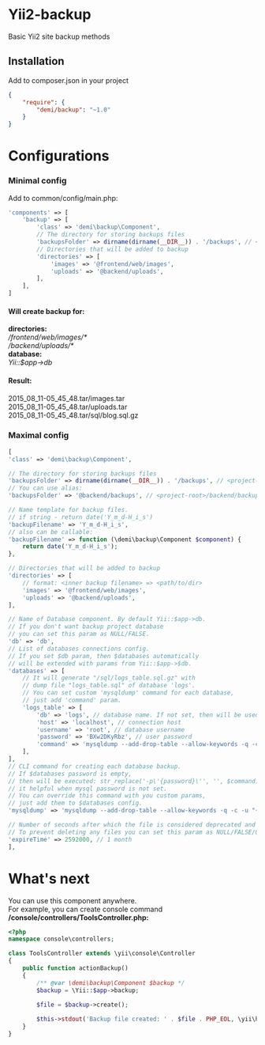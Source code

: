 Yii2-backup
===================
Basic Yii2 site backup methods

Installation
---

Add to composer.json in your project
```json
{
	"require": {
  		"demi/backup": "~1.0"
	}
}
```

# Configurations

### Minimal config

Add to common/config/main.php:
```php
'components' => [
    'backup' => [
        'class' => 'demi\backup\Component',
        // The directory for storing backups files
        'backupsFolder' => dirname(dirname(__DIR__)) . '/backups', // <project-root>/backups
        // Directories that will be added to backup
        'directories' => [
            'images' => '@frontend/web/images',
            'uploads' => '@backend/uploads',
        ],
    ],
]
```

#### Will create backup for:
**directories:**<br />
_/frontend/web/images/\*_<br />
_/backend/uploads/\*_<br />
**database:**<br />
_Yii::$app->db_

#### Result:
2015_08_11-05_45_48.tar/images.tar<br />
2015_08_11-05_45_48.tar/uploads.tar<br />
2015_08_11-05_45_48.tar/sql/blog.sql.gz


### Maximal config

```php
[
'class' => 'demi\backup\Component',

// The directory for storing backups files
'backupsFolder' => dirname(dirname(__DIR__)) . '/backups', // <project-root>/backups
// You can use alias:
'backupsFolder' => '@backend/backups', // <project-root>/backend/backups

// Name template for backup files.
// if string - return date('Y_m_d-H_i_s')
'backupFilename' => 'Y_m_d-H_i_s',
// also can be callable:
'backupFilename' => function (\demi\backup\Component $component) {
    return date('Y_m_d-H_i_s');
},

// Directories that will be added to backup
'directories' => [
    // format: <inner backup filename> => <path/to/dir>
    'images' => '@frontend/web/images',
    'uploads' => '@backend/uploads',
],

// Name of Database component. By default Yii::$app->db.
// If you don't want backup project database
// you can set this param as NULL/FALSE.
'db' => 'db',
// List of databases connections config.
// If you set $db param, then $databases automatically
// will be extended with params from Yii::$app->$db.
'databases' => [
    // It will generate "/sql/logs_table.sql.gz" with 
    // dump file "logs_table.sql" of database 'logs'.
    // You can set custom 'mysqldump' command for each database,
    // just add 'command' param.
    'logs_table' => [
        'db' => 'logs', // database name. If not set, then will be used key 'logs_table'
        'host' => 'localhost', // connection host
        'username' => 'root', // database username
        'password' => 'BXw2DKyRbz', // user password
        'command' => 'mysqldump --add-drop-table --allow-keywords -q -c -u "{username}" -h "{host}" -p\'{password}\' {db} | gzip -9', // custom `mysqldump` command
    ],
],
// CLI command for creating each database backup.
// If $databases password is empty,
// then will be executed: str_replace('-p\'{password}\'', '', $command);
// it helpful when mysql password is not set.
// You can override this command with you custom params,
// just add them to $databases config.
'mysqldump' => 'mysqldump --add-drop-table --allow-keywords -q -c -u "{username}" -h "{host}" -p\'{password}\' {db} | gzip -9',

// Number of seconds after which the file is considered deprecated and will be deleted.
// To prevent deleting any files you can set this param as NULL/FALSE/0.
'expireTime' => 2592000, // 1 month
],
```

# What's next

You can use this component anywhere.<br />
For example, you can create console command<br />
**/console/controllers/ToolsController.php:**
```php
<?php
namespace console\controllers;

class ToolsController extends \yii\console\Controller
{
    public function actionBackup()
    {
        /** @var \demi\backup\Component $backup */
        $backup = \Yii::$app->backup;
        
        $file = $backup->create();

        $this->stdout('Backup file created: ' . $file . PHP_EOL, \yii\helpers\Console::FG_GREEN);
    }
} 
```